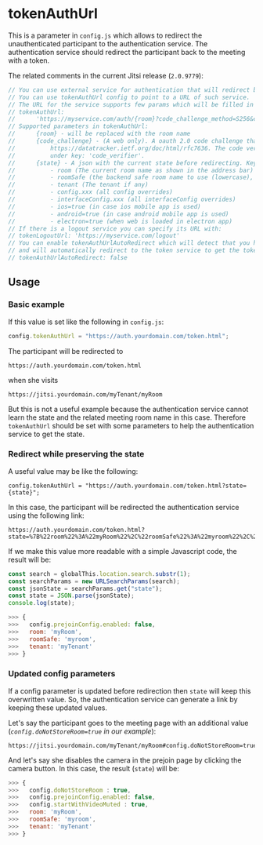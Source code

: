 # tokenAuthUrl

This is a parameter in `config.js` which allows to redirect the unauthenticated
participant to the authentication service. The authentication service should
redirect the participant back to the meeting with a token.

The related comments in the current Jitsi release (`2.0.9779`):

```javascript
// You can use external service for authentication that will redirect back passing a jwt token
// You can use tokenAuthUrl config to point to a URL of such service.
// The URL for the service supports few params which will be filled in by the code.
// tokenAuthUrl:
//      'https://myservice.com/auth/{room}?code_challenge_method=S256&code_challenge={code_challenge}&state={state}'
// Supported parameters in tokenAuthUrl:
//      {room} - will be replaced with the room name
//      {code_challenge} - (A web only). A oauth 2.0 code challenge that will be sent to the service. See:
//          https://datatracker.ietf.org/doc/html/rfc7636. The code verifier will be saved in the sessionStorage
//          under key: 'code_verifier'.
//      {state} - A json with the current state before redirecting. Keys that are included in the state:
//          - room (The current room name as shown in the address bar)
//          - roomSafe (the backend safe room name to use (lowercase), that is passed to the backend)
//          - tenant (The tenant if any)
//          - config.xxx (all config overrides)
//          - interfaceConfig.xxx (all interfaceConfig overrides)
//          - ios=true (in case ios mobile app is used)
//          - android=true (in case android mobile app is used)
//          - electron=true (when web is loaded in electron app)
// If there is a logout service you can specify its URL with:
// tokenLogoutUrl: 'https://myservice.com/logout'
// You can enable tokenAuthUrlAutoRedirect which will detect that you have logged in successfully before
// and will automatically redirect to the token service to get the token for the meeting.
// tokenAuthUrlAutoRedirect: false
```

## Usage

### Basic example

If this value is set like the following in `config.js`:

```javascript
config.tokenAuthUrl = "https://auth.yourdomain.com/token.html";
```

The participant will be redirected to

```
https://auth.yourdomain.com/token.html
```

when she visits

```
https://jitsi.yourdomain.com/myTenant/myRoom
```

But this is not a useful example because the authentication service cannot learn
the state and the related meeting room name in this case. Therefore
`tokenAuthUrl` should be set with some parameters to help the authentication
service to get the state.

### Redirect while preserving the state

A useful value may be like the following:

```
config.tokenAuthUrl = "https://auth.yourdomain.com/token.html?state={state}";
```

In this case, the participant will be redirected the authentication service
using the following link:

```
https://auth.yourdomain.com/token.html?state=%7B%22room%22%3A%22myRoom%22%2C%22roomSafe%22%3A%22myroom%22%2C%22tenant%22%3A%22myTenant%22%2C%22config.prejoinConfig.enabled%22%3Afalse%7D
```

If we make this value more readable with a simple Javascript code, the result
will be:

```javascript
const search = globalThis.location.search.substr(1);
const searchParams = new URLSearchParams(search);
const jsonState = searchParams.get("state");
const state = JSON.parse(jsonState);
console.log(state);

>>> {
>>>   config.prejoinConfig.enabled: false,
>>>   room: 'myRoom',
>>>   roomSafe: 'myroom',
>>>   tenant: 'myTenant'
>>> }
```

### Updated config parameters

If a config parameter is updated before redirection then `state` will keep this
overwritten value. So, the authentication service can generate a link by keeping
these updated values.

Let's say the participant goes to the meeting page with an additional value
(_`config.doNotStoreRoom=true` in our example_):

```
https://jitsi.yourdomain.com/myTenant/myRoom#config.doNotStoreRoom=true
```

And let's say she disables the camera in the prejoin page by clicking the camera
button. In this case, the result (`state`) will be:

```javascript
>>> {
>>>   config.doNotStoreRoom : true,
>>>   config.prejoinConfig.enabled: false,
>>>   config.startWithVideoMuted : true,
>>>   room: 'myRoom',
>>>   roomSafe: 'myroom',
>>>   tenant: 'myTenant'
>>> }
```
